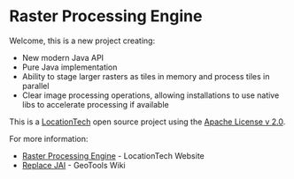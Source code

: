 # Raster Processing Engine
Welcome, this is a new project creating:

* New modern Java API
* Pure Java implementation
* Ability to stage larger rasters as tiles in memory and process tiles in parallel
* Clear image processing operations, allowing installations to use native libs to accelerate processing if available

This is a [LocationTech](https://www.locationtech.org) open source project using the [Apache License v 2.0](LICENSE.md).

For more information:

* [Raster Processing Engine](https://www.locationtech.org/projects/technology.rasterprocessingengine) - LocationTech Website
* [Replace JAI](https://github.com/geotools/geotools/wiki/Replace-JAI) - GeoTools Wiki

